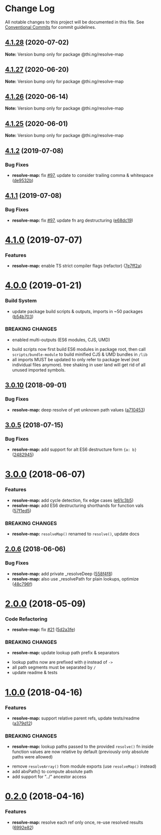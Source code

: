 # Change Log

All notable changes to this project will be documented in this file.
See [Conventional Commits](https://conventionalcommits.org) for commit guidelines.

## [4.1.28](https://github.com/thi-ng/umbrella/compare/@thi.ng/resolve-map@4.1.27...@thi.ng/resolve-map@4.1.28) (2020-07-02)

**Note:** Version bump only for package @thi.ng/resolve-map





## [4.1.27](https://github.com/thi-ng/umbrella/compare/@thi.ng/resolve-map@4.1.26...@thi.ng/resolve-map@4.1.27) (2020-06-20)

**Note:** Version bump only for package @thi.ng/resolve-map





## [4.1.26](https://github.com/thi-ng/umbrella/compare/@thi.ng/resolve-map@4.1.25...@thi.ng/resolve-map@4.1.26) (2020-06-14)

**Note:** Version bump only for package @thi.ng/resolve-map





## [4.1.25](https://github.com/thi-ng/umbrella/compare/@thi.ng/resolve-map@4.1.24...@thi.ng/resolve-map@4.1.25) (2020-06-01)

**Note:** Version bump only for package @thi.ng/resolve-map





## [4.1.2](https://github.com/thi-ng/umbrella/compare/@thi.ng/resolve-map@4.1.1...@thi.ng/resolve-map@4.1.2) (2019-07-08)

### Bug Fixes

* **resolve-map:** fix [#97](https://github.com/thi-ng/umbrella/issues/97), update to consider trailing comma & whitespace ([de9532b](https://github.com/thi-ng/umbrella/commit/de9532b))

## [4.1.1](https://github.com/thi-ng/umbrella/compare/@thi.ng/resolve-map@4.1.0...@thi.ng/resolve-map@4.1.1) (2019-07-08)

### Bug Fixes

* **resolve-map:** fix [#97](https://github.com/thi-ng/umbrella/issues/97), update fn arg destructuring ([e68dc19](https://github.com/thi-ng/umbrella/commit/e68dc19))

# [4.1.0](https://github.com/thi-ng/umbrella/compare/@thi.ng/resolve-map@4.0.12...@thi.ng/resolve-map@4.1.0) (2019-07-07)

### Features

* **resolve-map:** enable TS strict compiler flags (refactor) ([7e7ff2a](https://github.com/thi-ng/umbrella/commit/7e7ff2a))

# [4.0.0](https://github.com/thi-ng/umbrella/compare/@thi.ng/resolve-map@3.0.16...@thi.ng/resolve-map@4.0.0) (2019-01-21)

### Build System

* update package build scripts & outputs, imports in ~50 packages ([b54b703](https://github.com/thi-ng/umbrella/commit/b54b703))

### BREAKING CHANGES

* enabled multi-outputs (ES6 modules, CJS, UMD)

- build scripts now first build ES6 modules in package root, then call
  `scripts/bundle-module` to build minified CJS & UMD bundles in `/lib`
- all imports MUST be updated to only refer to package level
  (not individual files anymore). tree shaking in user land will get rid of
  all unused imported symbols.

<a name="3.0.10"></a>
## [3.0.10](https://github.com/thi-ng/umbrella/compare/@thi.ng/resolve-map@3.0.9...@thi.ng/resolve-map@3.0.10) (2018-09-01)

### Bug Fixes

* **resolve-map:** deep resolve of yet unknown path values ([a710453](https://github.com/thi-ng/umbrella/commit/a710453))

<a name="3.0.5"></a>
## [3.0.5](https://github.com/thi-ng/umbrella/compare/@thi.ng/resolve-map@3.0.4...@thi.ng/resolve-map@3.0.5) (2018-07-15)

### Bug Fixes

* **resolve-map:** add support for alt ES6 destructure form `{a: b}` ([2482945](https://github.com/thi-ng/umbrella/commit/2482945))

<a name="3.0.0"></a>
# [3.0.0](https://github.com/thi-ng/umbrella/compare/@thi.ng/resolve-map@2.0.6...@thi.ng/resolve-map@3.0.0) (2018-06-07)

### Features

* **resolve-map:** add cycle detection, fix edge cases ([e61c3b5](https://github.com/thi-ng/umbrella/commit/e61c3b5))
* **resolve-map:** add ES6 destructuring shorthands for function vals ([57f1ed5](https://github.com/thi-ng/umbrella/commit/57f1ed5))

### BREAKING CHANGES

* **resolve-map:** `resolveMap()` renamed to `resolve()`, update docs

<a name="2.0.6"></a>
## [2.0.6](https://github.com/thi-ng/umbrella/compare/@thi.ng/resolve-map@2.0.5...@thi.ng/resolve-map@2.0.6) (2018-06-06)

### Bug Fixes

* **resolve-map:** add private _resolveDeep ([558f4f8](https://github.com/thi-ng/umbrella/commit/558f4f8))
* **resolve-map:** also use _resolvePath for plain lookups, optimize ([48c796f](https://github.com/thi-ng/umbrella/commit/48c796f))

<a name="2.0.0"></a>
# [2.0.0](https://github.com/thi-ng/umbrella/compare/@thi.ng/resolve-map@1.0.5...@thi.ng/resolve-map@2.0.0) (2018-05-09)

### Code Refactoring

* **resolve-map:** fix [#21](https://github.com/thi-ng/umbrella/issues/21) ([5d2a3fe](https://github.com/thi-ng/umbrella/commit/5d2a3fe))

### BREAKING CHANGES

* **resolve-map:** update lookup path prefix & separators

- lookup paths now are prefixed with `@` instead of `->`
- all path segments must be separated by `/`
- update readme & tests

<a name="1.0.0"></a>
# [1.0.0](https://github.com/thi-ng/umbrella/compare/@thi.ng/resolve-map@0.2.0...@thi.ng/resolve-map@1.0.0) (2018-04-16)

### Features

* **resolve-map:** support relative parent refs, update tests/readme ([a379d12](https://github.com/thi-ng/umbrella/commit/a379d12))

### BREAKING CHANGES

* **resolve-map:** lookup paths passed to the provided `resolve()` fn
inside function values are now relative by default (previously only
absolute paths were allowed)

- remove `resolveArray()` from module exports
(use `resolveMap()` instead)
- add absPath() to compute absolute path
- add support for "../" ancestor access

<a name="0.2.0"></a>
# [0.2.0](https://github.com/thi-ng/umbrella/compare/@thi.ng/resolve-map@0.1.7...@thi.ng/resolve-map@0.2.0) (2018-04-16)

### Features

* **resolve-map:** resolve each ref only once, re-use resolved results ([6992e82](https://github.com/thi-ng/umbrella/commit/6992e82))
